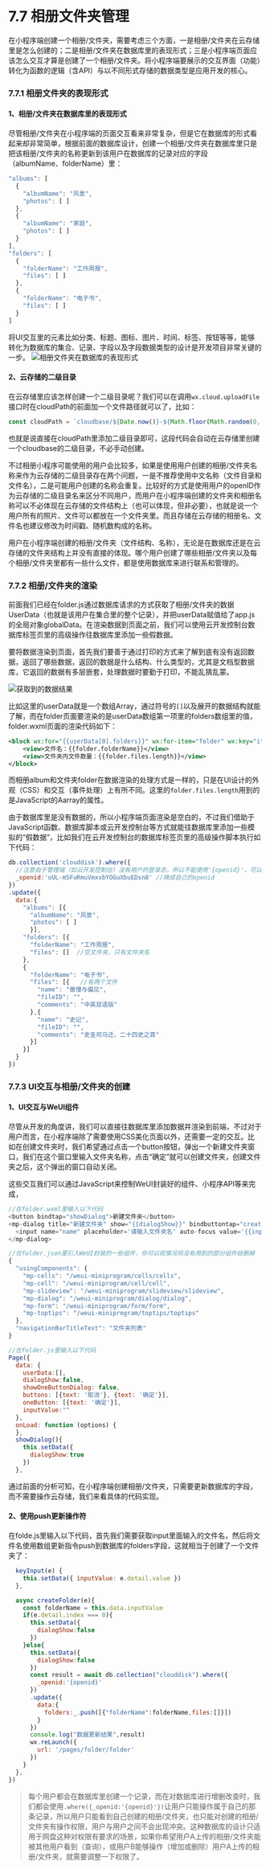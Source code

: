 # 7.7 相册文件夹管理
在小程序端创建一个相册/文件夹，需要考虑三个方面，一是相册/文件夹在云存储里是怎么创建的；二是相册/文件夹在数据库里的表现形式；三是小程序端页面应该怎么交互才算是创建了一个相册/文件夹。将小程序端要展示的交互界面（功能）转化为函数的逻辑（含API）与以不同形式存储的数据类型是应用开发的核心。

### 7.7.1 相册文件夹的表现形式
#### 1、相册/文件夹在数据库里的表现形式
尽管相册/文件夹在小程序端的页面交互看来非常复杂，但是它在数据库的形式看起来却非常简单，根据前面的数据库设计，创建一个相册/文件夹在数据库里只是把该相册/文件夹的名称更新到该用户在数据库的记录对应的字段（albumName、folderName）里：

```javascript
"albums": [  
  {
    "albumName": "风景", 
    "photos": [ ]
  },
  {
    "albumName": "家庭", 
    "photos": [ ]
  }
],
"folders": [  
  {
    "folderName": "工作周报",
    "files": [ ]
  },
  {
    "folderName": "电子书", 
    "files": [ ]
  }
]
```
将UI交互里的元素比如分类、标题、图标、图片、时间、标签、按钮等等，能够转化为数据库的集合、记录、字段以及字段数据类型的设计是开发项目非常关键的一步。
![相册文件夹在数据库的表现形式](https://i.hackweek.org/img//7/albumfolder.jpg)

#### 2、云存储的二级目录
在云存储里应该怎样创建一个二级目录呢？我们可以在调用`wx.cloud.uploadFile`接口时在cloudPath的前面加一个文件路径就可以了，比如：
```javascript
const cloudPath = `cloudbase/${Date.now()}-${Math.floor(Math.random(0, 1) * 1000)}` + filePath.match(/.[^.]+?$/)[0]
```
也就是说直接在cloudPath里添加二级目录即可，这段代码会自动在云存储里创建一个cloudbase的二级目录，不必手动创建。

不过相册小程序可能使用的用户会比较多，如果是使用用户创建的相册/文件夹名称来作为云存储的二级目录存在两个问题，一是不推荐使用中文名称（文件目录和文件名），二是可能用户创建的名称会重复。比较好的方式是使用用户的openID作为云存储的二级目录名来区分不同用户，而用户在小程序端创建的文件夹和相册名称可以不必体现在云存储的文件结构上（也可以体现，但非必要），也就是说一个用户所有的照片、文件可以都放在一个文件夹里。而且存储在云存储的相册名、文件名也建议修改为时间戳、随机数构成的名称。

用户在小程序端创建的相册/文件夹（文件结构、名称），无论是在数据库还是在云存储的文件夹结构上并没有直接的体现。哪个用户创建了哪些相册/文件夹以及每个相册/文件夹里都有一些什么文件，都是使用数据库来进行联系和管理的。

### 7.7.2 相册/文件夹的渲染
前面我们已经在folder.js通过数据库请求的方式获取了相册/文件夹的数据UserData（也就是该用户在集合里的整个记录），并把userData赋值给了app.js的全局对象globalData。在渲染数据到页面之前，我们可以使用云开发控制台数据库标签页里的高级操作往数据库里添加一些假数据。

要将数据渲染到页面，首先我们要善于通过打印的方式来了解到底有没有返回数据，返回了哪些数据，返回的数据是什么结构、什么类型的，尤其是文档型数据库，它返回的数据有多层嵌套，处理数据时要勤于打印，不能乱猜乱蒙。

![获取到的数据结果](https://i.hackweek.org/img//7/WX20200908-084625@2x.png)

比如这里的userData就是一个数组Array，通过符号的`[]`以及展开的数据结构就能了解，而在folder页面要渲染的是userData数组第一项里的folders数组里的值，folder.wxml页面的渲染代码如下：
```xml
<block wx:for="{{userData[0].folders}}" wx:for-item="folder" wx:key="item">
    <view>文件名：{{folder.folderName}}</view>
    <view>文件夹内文件数量：{{folder.files.length}}</view>
</block>
```
而相册album和文件夹folder在数据渲染的处理方式是一样的，只是在UI设计的外观（CSS）和交互（事件处理）上有所不同。这里的`folder.files.length`用到的是JavaScript的Aarray的属性。

由于数据库里是没有数据的，所以小程序端页面渲染是空白的，不过我们借助于JavaScript函数、数据库脚本或云开发控制台等方式就能往数据库里添加一些模拟的“假数据”，比如我们在云开发控制台的数据库标签页里的高级操作脚本执行如下代码：
```javascript
db.collection('clouddisk').where({
  //注意由于管理端（如云开发控制台）没有用户的登录态，所以不能使用'{openid}'，可以使用_id或填写自己的openid
  _openid:'oUL-m5FuRmuVmxvbYOGuXbuEDsn8' //换成自己的openid
})
.update({
  data:{
    "albums": [{
      "albumName": "风景", 
      "photos": [ ]
      }],
    "folders": [{
      "folderName": "工作周报",
      "files": []  //空文件夹，只有文件夹名
    },
    {
      "folderName": "电子书", 
      "files": [{   //有两个文件
        "name": "傲慢与偏见",  
        "fileID": "", 
        "comments": "中英双语版"
      },{
        "name": "史记",  
        "fileID": "",
        "comments": "史圣司马迁，二十四史之首"
      }]
    }]
  }
})
```

### 7.7.3 UI交互与相册/文件夹的创建
#### 1、UI交互与WeUI组件
尽管从开发的角度讲，我们可以直接往数据库里添加数据并渲染到前端，不过对于用户而言，在小程序端除了需要使用CSS美化页面以外，还需要一定的交互。比如在创建文件夹时，我们希望通过点击一个button按钮，弹出一个新建文件夹窗口，我们在这个窗口里输入文件夹名称，点击“确定”就可以创建文件夹，创建文件夹之后，这个弹出的窗口自动关闭。

这些交互我们可以通过JavaScript来控制WeUI封装好的组件、小程序API等来完成，

```javascript
//在folder.wxml里输入以下代码
<button bindtap="showDialog">新建文件夹</button>
<mp-dialog title="新建文件夹" show="{{dialogShow}}" bindbuttontap="createFolder" buttons="{{buttons}}">
  <input name="name" placeholder='请输入文件夹名' auto-focus value='{{inputValue}}' bindinput='keyInput'></input>
</mp-dialog>

//在folder.json里引入WeUI封装的一些组件，你可以视情况将没有用到的部分组件给删掉
{
  "usingComponents": {
    "mp-cells": "/weui-miniprogram/cells/cells",
    "mp-cell": "/weui-miniprogram/cell/cell",
    "mp-slideview": "/weui-miniprogram/slideview/slideview",
    "mp-dialog": "/weui-miniprogram/dialog/dialog",
    "mp-form": "/weui-miniprogram/form/form",
    "mp-toptips": "/weui-miniprogram/toptips/toptips"
  },
  "navigationBarTitleText": "文件夹列表"
}

//在folder.js里输入以下代码
Page({
  data: {
    userData:[],
    dialogShow:false,
    showOneButtonDialog: false,
    buttons: [{text: '取消'}, {text: '确定'}],
    oneButton: [{text: '确定'}],
    inputValue:""
  },
  onLoad: function (options) {
  },
  showDialog(){
    this.setData({
      dialogShow:true
    })
  },
```

通过前面的分析可知，在小程序端创建相册/文件夹，只需要更新数据库的字段，而不需要操作云存储，我们来看具体的代码实现。

#### 2、使用push更新操作符
在folde.js里输入以下代码，首先我们需要获取input里面输入的文件名，然后将文件名使用数组更新指令push到数据库的folders字段，这就相当于创建了一个文件夹了：
```javascript
  keyInput(e) {
    this.setData({ inputValue: e.detail.value })
  },

  async createFolder(e){
    const folderName = this.data.inputValue
    if(e.detail.index === 0){
      this.setData({
        dialogShow:false
      })
    }else{
      this.setData({
        dialogShow:false
      })
      const result = await db.collection("clouddisk").where({
        _openid:'{openid}'
      })
      .update({
        data:{
          folders:_.push([{"folderName":folderName,files:[]}])
        }
      })
      console.log("数据更新结果",result)
      wx.reLaunch({
        url: '/pages/folder/folder'
      })
    }
  },
})
```
>每个用户都会在数据库里创建一个记录，而在对数据库进行增删改查时，我们都会使用`.where({_openid:'{openid}'})`让用户只能操作属于自己的那条记录，所以用户只能看到自己创建的相册/文件夹，也只能对创建的相册/文件夹有操作权限，用户与用户之间不会出现冲突。这种数据库的设计只适用于网盘这种对权限有要求的场景，如果你希望用户A上传的相册/文件夹能被其他用户看到（查询），或用户B能够操作（增加或删除）用户A上传的相册/文件夹，就需要调整一下权限了。